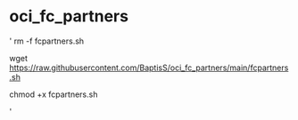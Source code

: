 # oci_fc_partners

'
rm -f fcpartners.sh

wget https://raw.githubusercontent.com/BaptisS/oci_fc_partners/main/fcpartners.sh

chmod +x fcpartners.sh

'

